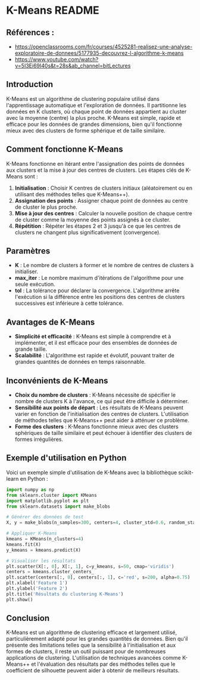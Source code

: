 # K-Means README
## Références : 
- https://openclassrooms.com/fr/courses/4525281-realisez-une-analyse-exploratoire-de-donnees/5177935-decouvrez-l-algorithme-k-means
- https://www.youtube.com/watch?v=5I3Ei69I40s&t=28s&ab_channel=bitLectures
  
## Introduction

K-Means est un algorithme de clustering populaire utilisé dans l'apprentissage automatique et l'exploration de données. Il partitionne les données en K clusters, où chaque point de données appartient au cluster avec la moyenne (centre) la plus proche. K-Means est simple, rapide et efficace pour les données de grandes dimensions, bien qu'il fonctionne mieux avec des clusters de forme sphérique et de taille similaire.

## Comment fonctionne K-Means

K-Means fonctionne en itérant entre l'assignation des points de données aux clusters et la mise à jour des centres de clusters. Les étapes clés de K-Means sont :

1. **Initialisation** : Choisir K centres de clusters initiaux (aléatoirement ou en utilisant des méthodes telles que K-Means++).
2. **Assignation des points** : Assigner chaque point de données au centre de cluster le plus proche.
3. **Mise à jour des centres** : Calculer la nouvelle position de chaque centre de cluster comme la moyenne des points assignés à ce cluster.
4. **Répétition** : Répéter les étapes 2 et 3 jusqu'à ce que les centres de clusters ne changent plus significativement (convergence).

## Paramètres

- **K** : Le nombre de clusters à former et le nombre de centres de clusters à initialiser.
- **max_iter** : Le nombre maximum d'itérations de l'algorithme pour une seule exécution.
- **tol** : La tolérance pour déclarer la convergence. L'algorithme arrête l'exécution si la différence entre les positions des centres de clusters successives est inférieure à cette tolérance.

## Avantages de K-Means

- **Simplicité et efficacité** : K-Means est simple à comprendre et à implémenter, et il est efficace pour des ensembles de données de grande taille.
- **Scalabilité** : L'algorithme est rapide et évolutif, pouvant traiter de grandes quantités de données en temps raisonnable.

## Inconvénients de K-Means

- **Choix du nombre de clusters** : K-Means nécessite de spécifier le nombre de clusters K à l'avance, ce qui peut être difficile à déterminer.
- **Sensibilité aux points de départ** : Les résultats de K-Means peuvent varier en fonction de l'initialisation des centres de clusters. L'utilisation de méthodes telles que K-Means++ peut aider à atténuer ce problème.
- **Forme des clusters** : K-Means fonctionne mieux avec des clusters sphériques de taille similaire et peut échouer à identifier des clusters de formes irrégulières.

## Exemple d'utilisation en Python

Voici un exemple simple d'utilisation de K-Means avec la bibliothèque scikit-learn en Python :

```python
import numpy as np
from sklearn.cluster import KMeans
import matplotlib.pyplot as plt
from sklearn.datasets import make_blobs

# Générer des données de test
X, y = make_blobs(n_samples=300, centers=4, cluster_std=0.6, random_state=0)

# Appliquer K-Means
kmeans = KMeans(n_clusters=4)
kmeans.fit(X)
y_kmeans = kmeans.predict(X)

# Visualiser les résultats
plt.scatter(X[:, 0], X[:, 1], c=y_kmeans, s=50, cmap='viridis')
centers = kmeans.cluster_centers_
plt.scatter(centers[:, 0], centers[:, 1], c='red', s=200, alpha=0.75)
plt.xlabel('Feature 1')
plt.ylabel('Feature 2')
plt.title('Résultats du clustering K-Means')
plt.show()
```

## Conclusion

K-Means est un algorithme de clustering efficace et largement utilisé, particulièrement adapté pour les grandes quantités de données. Bien qu'il présente des limitations telles que la sensibilité à l'initialisation et aux formes de clusters, il reste un outil puissant pour de nombreuses applications de clustering. L'utilisation de techniques avancées comme K-Means++ et l'évaluation des résultats par des méthodes telles que le coefficient de silhouette peuvent aider à obtenir de meilleurs résultats.
